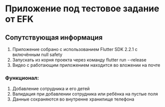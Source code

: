 # Приложение под тестовое задание от EFK

## Сопутствующая информация
1. Приложение собрано с использованием Flutter SDK 2.2.1 с включённым null safety
2. Запускать из корня проекта через команду flutter run --release
3. Видео с работающим приложением находится во вложении на почте

### Функционал:
1. Добавление сотрудника и его детей
2. Валидация при добавлении сотрудника или ребёнка на пустые поля
3. Данные сохраняются во внутренне хранилище телефона
